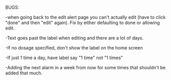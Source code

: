 BUGS:

-when going back to the edit alert page you can't actually edit (have to click "done" and then "edit" again). Fix by either defaulting to done or allowing edit.

-Text goes past the label when editing and there are a lot of days.

-If no dosage specified, don't show the label on the home screen

-If just 1 time a day, have label say "1 time" not "1 times"

-Adding the next alarm in a week from now for some times that shouldn't be added that much.